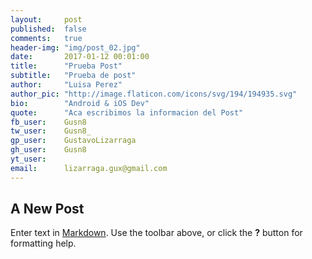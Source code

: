 ```yaml
---
layout:     post
published:  false
comments:   true
header-img: "img/post_02.jpg"
date:       2017-01-12 00:01:00
title:      "Prueba Post"
subtitle:   "Prueba de post"
author:     "Luisa Perez"
author_pic: "http://image.flaticon.com/icons/svg/194/194935.svg"
bio:        "Android & iOS Dev"
quote:      "Aca escribimos la informacion del Post"
fb_user:    Gusn8
tw_user:    Gusn8_
gp_user:    GustavoLizarraga
gh_user:    Gusn8
yt_user:    
email:      lizarraga.gux@gmail.com
---
```

## A New Post

Enter text in [Markdown](http://daringfireball.net/projects/markdown/). Use the toolbar above, or click the **?** button for formatting help.
